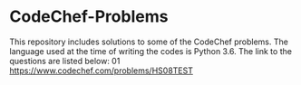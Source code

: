 # CodeChef-Problems
This repository includes solutions to some of the CodeChef problems. The language used at the time of writing the codes is Python 3.6. 
The link to the questions are listed below: 
01 https://www.codechef.com/problems/HS08TEST 
